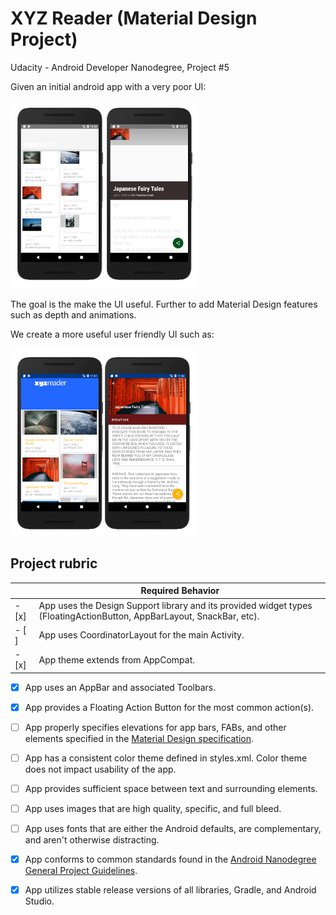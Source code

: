 [//]: # (Image References)

[image1]: ./images/xyz-reader_initial_screenshot.png "XYZ Reader Screenshot"
[image2]: ./images/xyz_midway.png "XYZ Midway Reader Screenshot"

# XYZ Reader (Material Design Project)

Udacity - Android Developer Nanodegree, Project #5

Given an initial android app with a very poor UI:

![XYZ Reader Screenshot][image1]

The goal is the make the UI useful.  Further to add Material Design features such as depth and animations.

We create a more useful user friendly UI such as: 

![XYZ Reader Midway][image2]

## Project rubric
| | Required Behavior |
| --- | --- |
| - [x] | App uses the Design Support library and its provided widget types (FloatingActionButton, AppBarLayout, SnackBar, etc). |
| - [ ] | App uses CoordinatorLayout for the main Activity. |
| - [x] | App theme extends from AppCompat. |

- [x] App uses an AppBar and associated Toolbars.

- [x] App provides a Floating Action Button for the most common action(s).

- [ ] App properly specifies elevations for app bars, FABs, and other elements specified in the [Material Design specification](https://material.io/design/introduction/).

- [ ] App has a consistent color theme defined in styles.xml. Color theme does not impact usability of the app.

- [ ] App provides sufficient space between text and surrounding elements.

- [ ] App uses images that are high quality, specific, and full bleed.

- [ ] App uses fonts that are either the Android defaults, are complementary, and aren't otherwise distracting.

- [x] App conforms to common standards found in the [Android Nanodegree General Project Guidelines](http://udacity.github.io/android-nanodegree-guidelines/core.html).

- [x] App utilizes stable release versions of all libraries, Gradle, and Android Studio.
